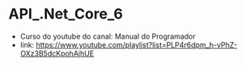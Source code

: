 ﻿# API_.Net_Core_6
- Curso do youtube do canal: Manual do Programador 
- link: https://www.youtube.com/playlist?list=PLP4r6dpm_h-vPhZ-OXz3B5dcKpohAjhUE
